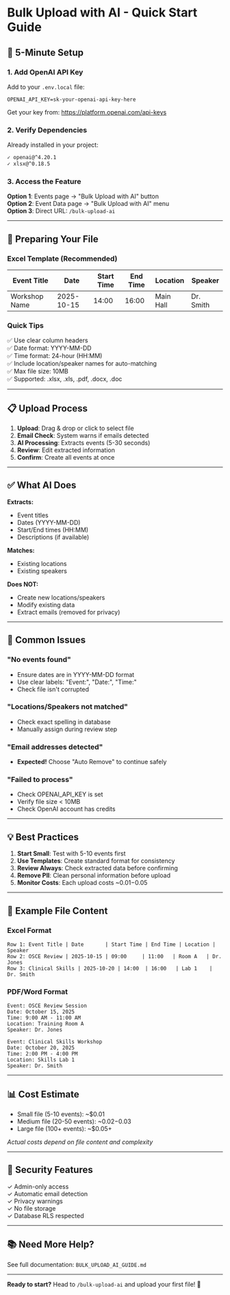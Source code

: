 # Bulk Upload with AI - Quick Start Guide

## 🚀 5-Minute Setup

### 1. Add OpenAI API Key

Add to your `.env.local` file:

```env
OPENAI_API_KEY=sk-your-openai-api-key-here
```

Get your key from: https://platform.openai.com/api-keys

### 2. Verify Dependencies

Already installed in your project:
```bash
✓ openai@^4.20.1
✓ xlsx@^0.18.5
```

### 3. Access the Feature

**Option 1**: Events page → "Bulk Upload with AI" button  
**Option 2**: Event Data page → "Bulk Upload with AI" menu  
**Option 3**: Direct URL: `/bulk-upload-ai`

---

## 📝 Preparing Your File

### Excel Template (Recommended)

| Event Title | Date | Start Time | End Time | Location | Speaker |
|------------|------|------------|----------|----------|---------|
| Workshop Name | 2025-10-15 | 14:00 | 16:00 | Main Hall | Dr. Smith |

### Quick Tips

✅ Use clear column headers  
✅ Date format: YYYY-MM-DD  
✅ Time format: 24-hour (HH:MM)  
✅ Include location/speaker names for auto-matching  
✅ Max file size: 10MB  
✅ Supported: .xlsx, .xls, .pdf, .docx, .doc  

---

## 📋 Upload Process

1. **Upload**: Drag & drop or click to select file
2. **Email Check**: System warns if emails detected
3. **AI Processing**: Extracts events (5-30 seconds)
4. **Review**: Edit extracted information
5. **Confirm**: Create all events at once

---

## ✅ What AI Does

**Extracts:**
- Event titles
- Dates (YYYY-MM-DD)
- Start/End times (HH:MM)
- Descriptions (if available)

**Matches:**
- Existing locations
- Existing speakers

**Does NOT:**
- Create new locations/speakers
- Modify existing data
- Extract emails (removed for privacy)

---

## 🔧 Common Issues

### "No events found"
- Ensure dates are in YYYY-MM-DD format
- Use clear labels: "Event:", "Date:", "Time:"
- Check file isn't corrupted

### "Locations/Speakers not matched"
- Check exact spelling in database
- Manually assign during review step

### "Email addresses detected"
- **Expected!** Choose "Auto Remove" to continue safely

### "Failed to process"
- Check OPENAI_API_KEY is set
- Verify file size < 10MB
- Check OpenAI account has credits

---

## 💡 Best Practices

1. **Start Small**: Test with 5-10 events first
2. **Use Templates**: Create standard format for consistency
3. **Review Always**: Check extracted data before confirming
4. **Remove PII**: Clean personal information before upload
5. **Monitor Costs**: Each upload costs ~$0.01-$0.05

---

## 🎯 Example File Content

### Excel Format
```
Row 1: Event Title | Date       | Start Time | End Time | Location | Speaker
Row 2: OSCE Review | 2025-10-15 | 09:00     | 11:00   | Room A   | Dr. Jones
Row 3: Clinical Skills | 2025-10-20 | 14:00  | 16:00   | Lab 1    | Dr. Smith
```

### PDF/Word Format
```
Event: OSCE Review Session
Date: October 15, 2025
Time: 9:00 AM - 11:00 AM
Location: Training Room A
Speaker: Dr. Jones

Event: Clinical Skills Workshop
Date: October 20, 2025
Time: 2:00 PM - 4:00 PM
Location: Skills Lab 1
Speaker: Dr. Smith
```

---

## 📊 Cost Estimate

- Small file (5-10 events): ~$0.01
- Medium file (20-50 events): ~$0.02-$0.03
- Large file (100+ events): ~$0.05+

*Actual costs depend on file content and complexity*

---

## 🔐 Security Features

✓ Admin-only access  
✓ Automatic email detection  
✓ Privacy warnings  
✓ No file storage  
✓ Database RLS respected  

---

## 📚 Need More Help?

See full documentation: `BULK_UPLOAD_AI_GUIDE.md`

---

**Ready to start?** Head to `/bulk-upload-ai` and upload your first file! 🎉

